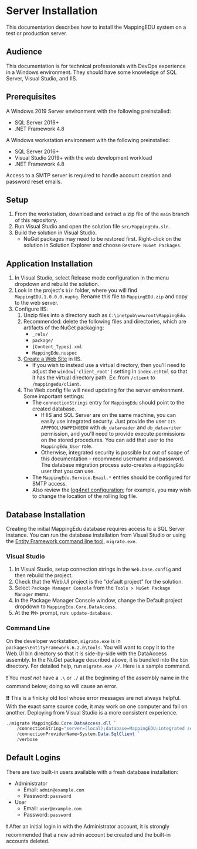 # Server Installation

This documentation describes how to install the MappingEDU system on a test or production server.

## Audience

This documentation is for technical professionals with DevOps experience in a Windows environment. They should have
some knowledge of SQL Server, Visual Studio, and IIS.

## Prerequisites

A Windows 2019 Server environment with the following preinstalled:

* SQL Server 2016+
* .NET Framework 4.8

A Windows workstation environment with the following preinstalled:

* SQL Server 2016+
* Visual Studio 2019+ with the web development workload
* .NET Framework 4.8

Access to a SMTP server is required to handle account creation and password reset emails.

## Setup

1. From the workstation, download and extract a zip file of the `main` branch of this repository.
1. Run Visual Studio and open the solution file `src/MappingEdu.sln`.
1. Build the solution in Visual Studio.
   * NuGet packages may need to be restored first. Right-click on the solution in Solution Explorer and choose
     `Restore NuGet Packages`.

## Application Installation

1. In Visual Studio, select Release mode configuration in the menu dropdown and rebuild the solution.
2. Look in the project's `bin` folder, where you will find `MappingEDU.1.0.0.0.nupkg`. Rename this
   file to `MappingEDU.zip` and copy to the web server.
3. Configure IIS:
   1. Unzip files into a directory such as `C:\inetpub\wwwroot\MappingEdu`.
   2. Recommended: delete the following files and directories, which are artifacts of the NuGet packaging:
      * `_rels/`
      * `package/`
      * `[Content_Types].xml`
      * `MappingEdu.nuspec`
   3. [Create a Web Site](https://docs.microsoft.com/en-us/iis/get-started/getting-started-with-iis/create-a-web-site)
      in IIS.
      * If you wish to instead use a virtual directory, then you'll need to adjust the `window['client_root']` setting
       in `index.cshtml` so that it has the virtual directory path. Ex: from `/client` to `/mappingedu/client`.
   4. The Web.config file will need updating for the server environment. Some important settings:
      * The `connectionStrings` entry for `MappingEdu` should point to the created database.
        * If IIS and SQL Server are on the same machine, you can easily use integrated security. Just provide the
          user `IIS APPPOOL\MAPPINGEDU` with `db_datareader` and `db_datawriter` permission, and you'll need to
          provide execute permissions on the stored procedures. You can add that user to the `MappingEdu_User` role.
        * Otherwise, integrated security is possible but out of scope of this documentation - recommend username
          and password. The database migration process auto-creates a `MappingEdu` user that you can use.
      * The `MappingEdu.Service.Email.*` entries should be configured for SMTP access.
      * Also review the [log4net configuration](https://logging.apache.org/log4net/release/manual/configuration.html);
        for example, you may wish to change the location of the rolling log file.

## Database Installation

Creating the initial MappingEdu database requires access to a SQL Server instance. You can run
the database installation from Visual Studio or using the [Entity Framework command line
tool](https://docs.microsoft.com/en-us/ef/ef6/modeling/code-first/migrations/migrate-exe),
`migrate.exe`.

### Visual Studio

1. In Visual Studio, setup connection strings in the `Web.base.config` and then rebuild the project.
2. Check that the Web.UI project is the "default project" for the solution.
3. Select `Package Manager Console` from the `Tools > NuGet Package Manager` menu.
4. In the Package Manager Console window, change the Default project dropdown to `MappingEdu.Core.DataAccess`.
5. At the `PM>` prompt, run: `update-database`.

### Command Line

On the developer workstation, `migrate.exe` is in `packages\EntityFramework.6.2.0\tools`. You will want to
copy it to the Web.UI bin directory so that it is side-by-side with the DataAccess assembly. In the NuGet
package described above, it is bundled into the `bin` directory. For detailed help, run `migrate.exe /?`.
Here is a sample command.

❗ You _must not_ have a `.\` or `./` at the beginning of the assembly name in
the command below; doing so will cause an error.

❗❗ This is a finicky old tool whose error messages are not always helpful. With
the exact same source code, it may work on one computer and fail on another.
Deploying from Visual Studio is a more consistent experience.

```powershell
./migrate MappingEdu.Core.DataAccess.dll `
    /connectionString="server=(local);database=MappingEDU;integrated security=sspi" `
    /connectionProviderName=System.Data.SqlClient `
    /verbose
```

## Default Logins

There are two built-in users available with a fresh database installation:

* Administrator
  * Email: `admin@example.com`
  * Password: `password`
* User
  * Email: `user@example.com`
  * Password: `password`

❗ After an initial login in with the Administrator account, it is strongly recommended that a new admin account be
created and the built-in accounts deleted.
